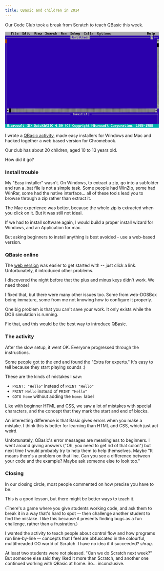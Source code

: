 ```yaml
---
title: QBasic and children in 2014
---
```


Our Code Club took a break from Scratch to teach QBasic this week.

![QBasic, still beautiful.](/journal/images/qbasic.png)

I wrote a [QBasic activity](http://codeclubakl.github.io/qbasic/), made easy installers for Windows and Mac and hacked together a web based version for Chromebook.

Our club has about 20 children, aged 10 to 13 years old.

How did it go?

### Install trouble

My "Easy installer" wasn't. On Windows, to extract a zip, go into a subfolder and run a .bat file is not a simple task. Some people had WinZip, some had WinRar, some had the native interface... all of these tools lead you to browse through a zip rather than extract it. 

The Mac experience was better, because the whole zip is extracted when you click on it. But it was still not ideal.

If we had to install software again, I would build a proper install wizard for Windows, and an Application for mac.

But asking beginners to install anything is best avoided - use a web-based version.

### QBasic online

The [web version](http://codeclubakl.github.io/qbasic/online/) was easier to get started with -- just click a link. Unfortunately, it introduced other problems.

I discovered the night before that the plus and minus keys didn't work. We need those!

I fixed that, but there were many other issues too. Some from web-DOSBox being immature, some from me not knowing how to configure it properly.

One big problem is that you can't save your work. It only exists while the DOS simulation is running.

Fix that, and this would be the best way to introduce QBasic.

### The activity

After the slow setup, it went OK. Everyone progressed through the instructions.

Some people got to the end and found the "Extra for experts." It's easy to tell because they start playing sounds :)

These are the kinds of mistakes I saw:

* `PRINT: "Hello"` instead of `PRINT "Hello"`
* `PRINT Hello` instead of `PRINT "Hello"`
* `GOTO home` without adding the `home:` label

Like with beginner HTML and CSS, we saw a lot of mistakes with special characters, and the concept that they mark the start and end of blocks.

An interesting difference is that Basic gives errors when you make a mistake. I think this is better for learning than HTML and CSS, which just act weird.

Unfortunately, QBasic's error messages are meaningless to beginners. I went around giving answers ("Oh, you need to get rid of that colon") but next time I would probably try to help them to help themselves. Maybe "It means there's a problem on that line. Can you see a difference between your code and the example? Maybe ask someone else to look too."

### Closing

In our closing circle, most people commented on how precise you have to be.

This is a good lesson, but there might be better ways to teach it.

(There's a game where you give students working code, and ask them to break it in a way that's hard to spot -- then challenge another student to find the mistake. I like this because it presents finding bugs as a fun challenge, rather than a frustration.)

I wanted the activity to teach people about control flow and how programs run line-by-line -- concepts that I feel are obfuscated in the colourful, multithreaded OO world of Scratch. I have no idea if it succeeded? *shrug*.

At least two students were not pleased. "Can we do Scratch next week?" But someone else said they liked it more than Scratch, and another one continued working with QBasic at home. So... inconclusive.
